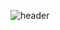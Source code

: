 ![header](https://capsule-render.vercel.app/api?type=soft&color=auto&height=150&section=header&text=Seyu&fontSize=70&animation=twinkling)
